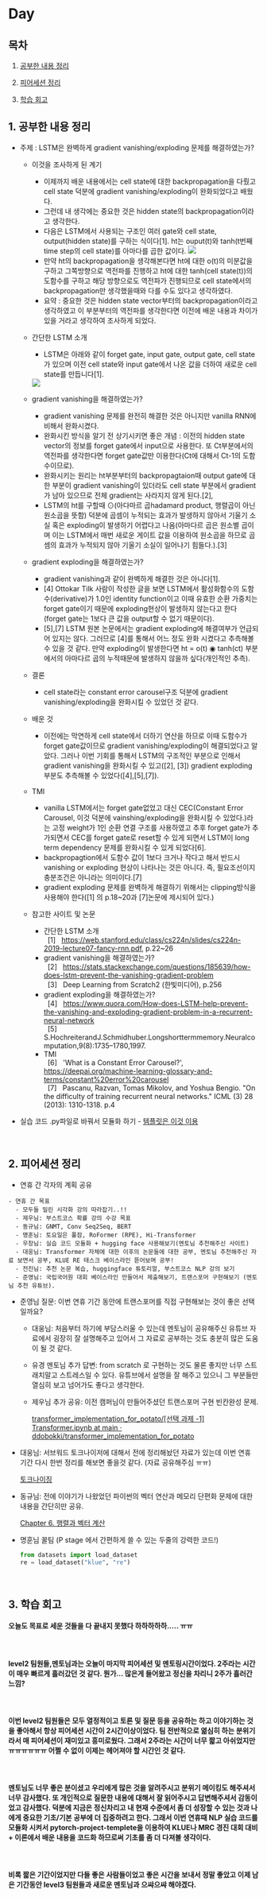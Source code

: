 <!--
구조
*
    *
        * <br>
            &nbsp; - &nbsp; <br>
                &nbsp;&nbsp;&nbsp;&nbsp; ‣ &nbsp; <br>
                    &nbsp;&nbsp;&nbsp;&nbsp;&nbsp;&nbsp;&nbsp;&nbsp; * &nbsp; <br>
-->

# Day 

## 목차 

1. [공부한 내용 정리](#1-공부한-내용-정리)

2. [피어세션 정리](#2-피어세션-정리)

3. [학습 회고](#3-학습-회고)

## 1. 공부한 내용 정리

* 주제 : LSTM은 완벽하게 gradient vanishing/exploding 문제를 해결하였는가?
    * 이것을 조사하게 된 계기
        * 이제까지 배운 내용에서는 cell state에 대한 backpropagation을 다뤘고 cell state 덕분에 gradient vanishing/exploding이 완화되었다고 배웠다.
        * 그런데 내 생각에는 중요한 것은 hidden state의 backpropagation이라고 생각한다.
        * 다음은 LSTM에서 사용되는 구조인 여러 gate와 cell state, output(hidden state)를 구하는 식이다[1]. ht는 ouput(t)와 tanh(t번째 time step의 cell state)를 아마다를 곱한 값이다.
        <img src=./img/lstm0.png><br>
        * 만약 ht의 backpropagation을 생각해본다면 ht에 대한 o(t)의 미분값을 구하고 그쪽방향으로 역전파를 진행하고 ht에 대한 tanh(cell state(t))의 도함수를 구하고 해당 방향으로도 역전파가 진행되므로 cell state에서의 backpropagation만 생각했을때와 다를 수도 있다고 생각하였다.
        * 요약 : 중요한 것은 hidden state vector부터의 backpropagation이라고 생각하였고 이 부분부터의 역전파를 생각한다면 이전에 배운 내용과 차이가 있을 거라고 생각하여 조사하게 되었다.

    * 간단한 LSTM 소개
        * LSTM은 아래와 같이 forget gate, input gate, output gate, cell state가 있으며 이전 cell state와 input gate에서 나온 값을 더하여 새로운 cell state를 만듭니다[1].
        <img src=./img/lstm1.png>

    * gradient vanishing을 해결하였는가?
        * gradient vanishing 문제를 완전히 해결한 것은 아니지만 vanilla RNN에 비해서 완화시켰다.
        * 완화시킨 방식을 알기 전 상기시키면 좋은 개념 : 이전의 hidden state vector의 정보를 forget gate에서 input으로 사용한다. 또 Ct부분에서의 역전파를 생각한다면 forget gate값만 이용한다(Ct에 대해서 Ct-1의 도함수이므로).
        * 완화시키는 원리는 ht부분부터의 backpropagtaion때 output gate에 대한 부분이 gradient vanishing이 있더라도 cell state 부분에서 gradient가 남아 있으므로 전체 gradient는 사라지지 않게 된다.[2],
        * LSTM의 ht를 구할때 ⊙(아다마르 곱hadamard product, 행렬곱이 아닌 원소곱을 뜻함) 덕분에 곱셈이 누적되는 효과가 발생하지 않아서 기울기 소실 혹은 exploding이 발생하기 어렵다고 나옴(아마다르 곱은 원소별 곱이며 이는 LSTM에서 매번 새로운 게이트 값을 이용하여 원소곱을 하므로 곱셈의 효과가 누적되지 않아 기울기 소실이 일어나기 힘들다.).[3]

    * gradient exploding을 해결하였는가?
        * gradient vanishing과 같이 완벽하게 해결한 것은 아니다[1].
        * [4] Ottokar Tilk 사람이 작성한 글을 보면 LSTM에서 활성화함수의 도함수(derivative)가 1.0인 identity function이고 이때 유효한 순환 가중치는 forget gate이기 때문에 exploding현상이 발생하지 않는다고 한다(forget gate는 1보다 큰 값을 output할 수 없기 때문이다).
        * [5],[7] LSTM 원본 논문에서는 gradient exploding에 해결여부가 언급되어 있지는 않다. 그러므로 [4]를 통해서 어느 정도 완화 시켰다고 추측해볼 수 있을 것 같다. 만약 exploding이 발생한다면 ht = o(t) ◉ tanh(ct) 부분에서의 아마다르 곱의 누적때문에 발생하지 않을까 싶다(개인적인 추측).

    * 결론
        * cell state라는 constant error carousel구조 덕분에 gradient vanishing/exploding을 완화시킬 수 있었던 것 같다.
    
    * 배운 것
        * 이전에는 막연하게 cell state에서 더하기 연산을 하므로 이때 도함수가 forget gate값이므로 gradient vanishing/exploding이 해결되었다고 알았다. 그러나 이번 기회를 통해서 LSTM의 구조적인 부분으로 인해서 gradient vanishing을 완화시킬 수 있고([2], [3]) gradient exploding부분도 추측해볼 수 있었다([4],[5],[7]).

    * TMI
        * vanilla LSTM에서는 forget gate없었고 대신 CEC(Constant Error Carousel, 이것 덕분에 vainshing/exploding을 완화시킬 수 있었다.)라는 고정 weight가 1인 순환 연결 구조를 사용하였고 추후 forget gate가 추가되면서 CEC를 forget gate로 reset할 수 있게 되면서 LSTM이 long term dependency 문제를 완화시킬 수 있게 되었다[6].
        * backpropagtion에서 도함수 값이 1보다 크거나 작다고 해서 반드시 vanishing or exploding 현상이 나타나는 것은 아니다. 즉, 필요조선이지 충분조건은 아니라는 의미이다.[7]
        * gradient exploding 문제를 완벽하게 해결하기 위해서는 clipping방식을 사용해야 한다([1] 의 p.18~20과 [7]논문에 제시되어 있다.)

    * 참고한 사이트 및 논문  
        * 간단한 LSTM 소개<br>
        &nbsp; [1] &nbsp; https://web.stanford.edu/class/cs224n/slides/cs224n-2019-lecture07-fancy-rnn.pdf, p.22~26
        * gradient vanishing을 해결하였는가?<br>
        &nbsp; [2] &nbsp; https://stats.stackexchange.com/questions/185639/how-does-lstm-prevent-the-vanishing-gradient-problem<br>
        &nbsp; [3] &nbsp; Deep Learning from Scratch2 (한빛미디어), p.256
        * gradient exploding을 해결하였는가?<br>
        &nbsp; [4] &nbsp; https://www.quora.com/How-does-LSTM-help-prevent-the-vanishing-and-exploding-gradient-problem-in-a-recurrent-neural-network<br>
        &nbsp; [5] &nbsp; S.HochreiterandJ.Schmidhuber.Longshorttermmemory.Neuralcomputation,9(8):1735–1780,1997.
        * TMI <br>
        &nbsp; [6] &nbsp; 'What is a Constant Error Carousel?', https://deepai.org/machine-learning-glossary-and-terms/constant%20error%20carousel<br>
        &nbsp; [7] &nbsp; Pascanu, Razvan, Tomas Mikolov, and Yoshua Bengio. "On the difficulty of training recurrent neural networks." ICML (3) 28 (2013): 1310-1318. p.4

* 실습 코드 .py파일로 바꿔서 모듈화 하기 - [템플릿은 이것 이용](https://github.com/victoresque/pytorch-template)

<br>


## 2. 피어세션 정리
- 연휴 간 각자의 계획 공유

```
- 연휴 간 목표
  - 모두들 밀린 시각화 강의 따라잡기..!!
  - 제우님: 부스트코스 확률 강의 수강 목표
  - 동규님: GNMT, Conv Seq2Seq, BERT
  - 명훈님: 토요일은 풀잠, RoFormer (RPE), Hi-Transformer
  - 우창님: 실습 코드 모듈화 + hugging face 사용해보기(멘토님 추천해주신 사이트)
  - 대웅님: Transformer 자체에 대한 이후의 논문들에 대한 공부, 멘토님 추천해주신 자료 보면서 공부, KLUE RE 태스크 베이스라인 뜯어보며 공부!
  - 전진님: 추천 논문 복습, huggingface 튜토리얼, 부스트코스 NLP 강의 보기
  - 준영님: 국립국어원 대회 베이스라인 만들어서 제출해보기, 트랜스포머 구현해보기 (멘토님 추천 유튜브).
```

- 준영님 질문: 이번 연휴 기간 동안에 트랜스포머를 직접 구현해보는 것이 좋은 선택일까요?
    - 대웅님: 처음부터 하기에 부담스러울 수 있는데 멘토님이 공유해주신 유튜브 자료에서 굉장히 잘 설명해주고 있어서 그 자료로 공부하는 것도 충분히 많은 도움이 될 것 같다.
    - 유경 멘토님 추가 답변: from scratch 로 구현하는 것도 물론 좋지만 너무 스트래치말고 스트레스일 수 있다. 유튜브에서 설명을 잘 해주고 있으니 그 부분들만 열심히 보고 넘어가도 좋다고 생각한다.
    - 제우님 추가 공유: 이전 캠퍼님이 만들어주셨던 트랜스포머 구현 빈칸완성 문제.

        [transformer_implementation_for_potato/[선택 과제 -1] Transformer.ipynb at main · ddobokki/transformer_implementation_for_potato](https://github.com/ddobokki/transformer_implementation_for_potato/blob/main/%5B%EC%84%A0%ED%83%9D%20%EA%B3%BC%EC%A0%9C%20-1%5D%20Transformer.ipynb)

- 대웅님: 서브워드 토크나이저에 대해서 전에 정리해놨던 자료가 있는데 이번 연휴 기간 다시 한번 정리를 해보면 좋을것 같다. (자료 공유해주심 ㅠㅠ)

    [토크나이징](https://www.notion.so/8548e2a5db9445f0872d216b4d435346) 

- 동규님: 전에 이야기가 나왔었던 파이썬의 벡터 연산과 메모리 단편화 문제에 대한 내용을 간단히만 공유.

    [Chapter 6. 행렬과 벡터 계산](https://www.notion.so/Chapter-6-1dd0678777fd414383a88097358274d2) 

- 명훈님 꿀팀  (P stage 에서 간편하게 쓸 수 있는 두줄의 강력한 코드!)

    ```python
    from datasets import load_dataset 
    re = load_dataset("klue", "re")
    ```

<br>

## 3. 학습 회고

#### 오늘도 목표로 세운 것들을 다 끝내지 못했다 하하하하하..... ㅠㅠ
<br>

#### level2 팀원들,멘토님과는 오늘이 마지막 피어세션 및 멘토링시간이었다. 2주라는 시간이 매우 빠르게 흘러갔던 것 같다. 뭔가... 많은게 들어왔고 정신을 차리니 2주가 흘러간 느낌?
<br>

#### 이번 level2 팀원들은 모두 열정적이고 토론 및 질문 등을 공유하는 하고 이야기하는 것을 좋아해서 항상 피어세션 시간이 2시간이상이었다. 팀 전반적으로 엶심히 하는 분위기라서 매 피어세션이 재미있고 흥미로웠다. 그래서 2주라는 시간이 너무 짧고 아쉬었지만 ㅠㅠㅠㅠㅠㅠ 어쩔 수 없이 이제는 헤어져야 할 시간인 것 같다.
<br>

#### 멘토님도 너무 좋은 분이셨고 우리에게 많은 것을 알려주시고 분위기 메이킹도 해주셔서 너무 감사했다. 또 개인적으로 질문한 내용에 대해서 잘 읽어주시고 답변해주셔서 감동이었고 감사했다. 덕분에 지금은 정신차리고 내 현재 수준에서 좀 더 성장할 수 있는 것과 나에게 중요한 기초/기본 공부에 더 집중하려고 한다. 그래서 이번 연휴때 NLP 실습 코드를 모듈화 시켜서 pytorch-project-templete을 이용하여 KLUE나 MRC 경진 대회 대비 + 이론에서 배운 내용을 코드화 하므로써 기초를 좀 더 다져볼 생각이다.
<br>

#### 비록 짧은 기간이었지만 다들 좋은 사람들이었고 좋은 시간을 보내서 정말 좋았고 이제 남은 기간동안 level3 팀원들과 새로운 멘토님과 으쌰으쌰 해야겠다.
